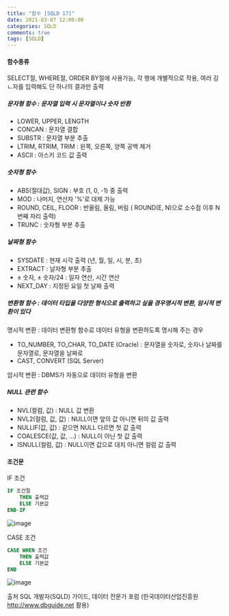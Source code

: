 ```yaml
---
title: "함수 [SQLD 17]"
date: 2021-03-07 12:00:00
categories: SQLD
comments: true
tags: [SQLD]
---
```


#### 

#### 함수종류

SELECT절, WHERE절, ORDER BY절에 사용가능, 각 행에 개별적으로 작용, 여러 깅ㄴ자를 입력해도 단 하나의 결과만 출력

##### 문자형 함수 : 문자열 입력 시 문자열이나 숫자 반환

- LOWER, UPPER, LENGTH
- CONCAN : 문자열 결합
- SUBSTR : 문자열 부분 추출
- LTRIM, RTRIM, TRIM : 왼쪽, 오른쪽, 양쪽 공백 제거
- ASCII : 아스키 코드 값 출력

##### 숫자형 함수

- ABS(절대값), SIGN : 부호 (1, 0, -1) 중 출력
- MOD : 나머지, 연산자 '%'로 대체 가능
- ROUND, CEIL, FLOOR : 반올림, 올림, 버림 ( ROUND(E, N)으로 소수점 이후 N번째 자리 출력)
- TRUNC : 숫자형 부분 추출

##### 날짜형 함수

- SYSDATE : 현재 시각 출력 (년, 월, 일, 시, 분, 초)
- EXTRACT : 날자형 부분 추출
- ± 숫자, ± 숫자/24 : 일자 연산, 시간 연산
- NEXT_DAY : 지정된 요일 첫 날짜 출력

##### 변환형 함수 : 데이터 타입을 다양한 형식으로 출력하고 싶을 경우명시적 변환, 암시적 변환이 있다

명시적 변환 : 데이터 변환형 함수로 데이터 유형을 변환하도록 명시해 주는 경우

- TO_NUMBER, TO_CHAR, TO_DATE (Oracle) : 문자열을 숫자로, 숫자나 날짜를 문자열로, 문자열을 날짜로
- CAST, CONVERT (SQL Server)

암시적 변환 : DBMS가 자동으로 데이터 유형을 변환

##### NULL 관련 함수

- NVL(컬럼, 값) : NULL 값 변환
- NVL2(컬럼, 값, 값) : NULL이면 앞의 값 아니면 뒤의 값 출력
- NULLIF(값, 값) : 같으면 NULL 다르면 첫 값 출력
- COALESCE(값, 값, ...) : NULL이 아닌 첫 값 출력
- ISNULL(컬럼, 값) : NULL이면 값으로 대치 아니면 컬럼 값 출력

#### 조건문

IF 조건

```sql
IF 조건절
	THEN 출력값
	ELSE 기본값
END-IF
```

![image](https://user-images.githubusercontent.com/40592785/110332962-6389eb00-8064-11eb-8775-4b7206fbd6df.png)

CASE 조건

```sql
CASE WHEN 조건
	THEN 출력값
	ELSE 기본값
END 
```

![image](https://user-images.githubusercontent.com/40592785/110333056-7ac8d880-8064-11eb-9404-ea909cfdb5ad.png)

출처 SQL 개발자(SQLD) 가이드, 데이터 전문가 포럼 (한국데이터산업진흥원 http://www.dbguide.net 활용)

